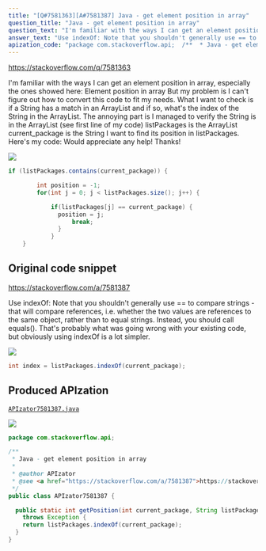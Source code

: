 ```yaml
---
title: "[Q#7581363][A#7581387] Java - get element position in array"
question_title: "Java - get element position in array"
question_text: "I'm familiar with the ways I can get an element position in array, especially the ones showed here: Element position in array But my problem is I can't figure out how to convert this code to fit my needs. What I want to check is if a String has a match in an ArrayList and if so, what's the index of the String in the ArrayList. The annoying part is I managed to verify the String is in the ArrayList (see first line of my code) listPackages is the ArrayList current_package is the String I want to find its position in listPackages. Here's my code: Would appreciate any help! Thanks!"
answer_text: "Use indexOf: Note that you shouldn't generally use == to compare strings - that will compare references, i.e. whether the two values are references to the same object, rather than to equal strings. Instead, you should call equals(). That's probably what was going wrong with your existing code, but obviously using indexOf is a lot simpler."
apization_code: "package com.stackoverflow.api;  /**  * Java - get element position in array  *  * @author APIzator  * @see <a href=\"https://stackoverflow.com/a/7581387\">https://stackoverflow.com/a/7581387</a>  */ public class APIzator7581387 {    public static int getPosition(int current_package, String listPackages)     throws Exception {     return listPackages.indexOf(current_package);   } }"
---
```


https://stackoverflow.com/q/7581363

I&#x27;m familiar with the ways I can get an element position in array, especially the ones showed here: Element position in array
But my problem is I can&#x27;t figure out how to convert this code to fit my needs.
What I want to check is if a String has a match in an ArrayList and if so, what&#x27;s the index of the String in the ArrayList.
The annoying part is I managed to verify the String is in the ArrayList (see first line of my code)
listPackages is the ArrayList
current_package is the String I want to find its position in listPackages.
Here&#x27;s my code:
Would appreciate any help!
Thanks!


<div class="code-logo"><img src="/stackoverflow.png" /></div>

```java
if (listPackages.contains(current_package)) {

        int position = -1;
        for(int j = 0; j < listPackages.size(); j++) {

            if(listPackages[j] == current_package) {
              position = j;
                  break;
              }
            }
    }
```


## Original code snippet

https://stackoverflow.com/a/7581387

Use indexOf:
Note that you shouldn&#x27;t generally use == to compare strings - that will compare references, i.e. whether the two values are references to the same object, rather than to equal strings. Instead, you should call equals(). That&#x27;s probably what was going wrong with your existing code, but obviously using indexOf is a lot simpler.

<div class="code-logo"><img src="/stackoverflow.png" /></div>

```java
int index = listPackages.indexOf(current_package);
```

## Produced APIzation

[`APIzator7581387.java`](https://github.com/pasqualesalza/apization/raw/main/data/search/APIzator7581387.java)

<div class="code-logo"><img src="/apizator.png" /></div>

```java
package com.stackoverflow.api;

/**
 * Java - get element position in array
 *
 * @author APIzator
 * @see <a href="https://stackoverflow.com/a/7581387">https://stackoverflow.com/a/7581387</a>
 */
public class APIzator7581387 {

  public static int getPosition(int current_package, String listPackages)
    throws Exception {
    return listPackages.indexOf(current_package);
  }
}

```